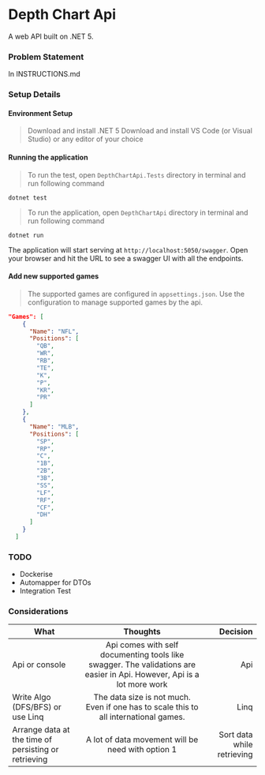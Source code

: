 # Depth Chart Api
A web API built on .NET 5.

### Problem Statement
In INSTRUCTIONS.md

### Setup Details

#### Environment Setup
> Download and install .NET 5
> Download and install VS Code (or Visual Studio) or any editor of your choice

#### Running the application 
> To run the test, open `DepthChartApi.Tests` directory in terminal and run following command

	dotnet test

> To run the application, open `DepthChartApi` directory in terminal and run following command
	
	dotnet run

The application will start serving at `http://localhost:5050/swagger`. Open your browser and hit the URL to see a swagger UI with all the endpoints.


#### Add new supported games
> The supported games are configured in `appsettings.json`. Use the configuration to manage supported games by the api.

```json
"Games": [
    {
      "Name": "NFL",
      "Positions": [
        "QB",
        "WR",
        "RB",
        "TE",
        "K",
        "P",
        "KR",
        "PR"
      ]
    },
    {
      "Name": "MLB",
      "Positions": [
        "SP",
        "RP",
        "C",
        "1B",
        "2B",
        "3B",
        "SS",
        "LF",
        "RF",
        "CF",
        "DH"
      ]
    }
  ]
```

### TODO
- Dockerise
- Automapper for DTOs
- Integration Test

### Considerations

| What        | Thoughts           | Decision  |
| ------------- |:-------------:| -----:|
| Api or console      | Api comes with self documenting tools like swagger. The validations are easier in Api. However, Api is a lot more work | Api |
| Write Algo (DFS/BFS) or use Linq      | The data size is not much. Even if one has to scale this to all international games.      |   Linq|
| Arrange data at the time of persisting or retrieving  | A lot of data movement will be need with option 1     |    Sort data while retrieving |

